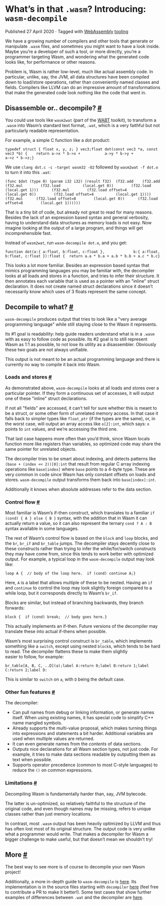 What’s in that `.wasm`? Introducing: `wasm-decompile`
=====================================================

Published 27 April 2020 · Tagged with [WebAssembly](/blog/tags/webassembly) [tooling](/blog/tags/tooling)

We have a growing number of compilers and other tools that generate or manipulate `.wasm` files, and sometimes you might want to have a look inside. Maybe you’re a developer of such a tool, or more directly, you’re a programmer targeting Wasm, and wondering what the generated code looks like, for performance or other reasons.

Problem is, Wasm is rather low-level, much like actual assembly code. In particular, unlike, say, the JVM, all data structures have been compiled down to load/store operations, rather than conveniently named classes and fields. Compilers like LLVM can do an impressive amount of transformations that make the generated code look nothing like the code that went in.

Disassemble or.. decompile? [#](#disassemble-or..-decompile%3F)
---------------------------------------------------------------

You could use tools like `wasm2wat` (part of the [WABT](https://github.com/WebAssembly/wabt) toolkit), to transform a `.wasm` into Wasm’s standard text format, `.wat`, which is a very faithful but not particularly readable representation.

For example, a simple C function like a dot product:

    typedef struct { float x, y, z; } vec3;float dot(const vec3 *a, const vec3 *b) {    return a->x * b->x +           a->y * b->y +           a->z * b->z;}

We use `clang dot.c -c -target wasm32 -O2` followed by `wasm2wat -f dot.o` to turn it into this `.wat`:

    (func $dot (type 0) (param i32 i32) (result f32)  (f32.add    (f32.add      (f32.mul        (f32.load          (local.get 0))        (f32.load          (local.get 1)))      (f32.mul        (f32.load offset=4          (local.get 0))        (f32.load offset=4          (local.get 1))))    (f32.mul      (f32.load offset=8        (local.get 0))      (f32.load offset=8        (local.get 1))))))

That is a tiny bit of code, but already not great to read for many reasons. Besides the lack of an expression based syntax and general verbosity, having to understand data structures as memory loads is not easy. Now imagine looking at the output of a large program, and things will get incomprehensible fast.

Instead of `wasm2wat`, run `wasm-decompile dot.o`, and you get:

    function dot(a:{ a:float, b:float, c:float },             b:{ a:float, b:float, c:float }):float {  return a.a * b.a + a.b * b.b + a.c * b.c}

This looks a lot more familiar. Besides an expression based syntax that mimics programming languages you may be familiar with, the decompiler looks at all loads and stores in a function, and tries to infer their structure. It then annotates each variable that is used as a pointer with an "inline" struct declaration. It does not create named struct declarations since it doesn’t necessarily know which uses of 3 floats represent the same concept.

Decompile to what? [#](#decompile-to-what%3F)
---------------------------------------------

`wasm-decompile` produces output that tries to look like a "very average programming language" while still staying close to the Wasm it represents.

Its #1 goal is readability: help guide readers understand what is in a `.wasm` with as easy to follow code as possible. Its #2 goal is to still represent Wasm as 1:1 as possible, to not lose its utility as a disassembler. Obviously these two goals are not always unifiable.

This output is not meant to be an actual programming language and there is currently no way to compile it back into Wasm.

### Loads and stores [#](#loads-and-stores)

As demonstrated above, `wasm-decompile` looks at all loads and stores over a particular pointer. If they form a continuous set of accesses, it will output one of these "inline" struct declarations.

If not all "fields" are accessed, it can’t tell for sure whether this is meant to be a struct, or some other form of unrelated memory access. In that case it falls back to simpler types like `float_ptr` (if the types are the same), or, in the worst case, will output an array access like `o[2]:int`, which says: `o` points to `int` values, and we’re accessing the third one.

That last case happens more often than you’d think, since Wasm locals function more like registers than variables, so optimized code may share the same pointer for unrelated objects.

The decompiler tries to be smart about indexing, and detects patterns like `(base + (index << 2))[0]:int` that result from regular C array indexing operations like `base[index]` where `base` points to a 4-byte type. These are very common in code since Wasm has only constant offsets on loads and stores. `wasm-decompile` output transforms them back into `base[index]:int`.

Additionally it knows when absolute addresses refer to the data section.

### Control flow [#](#control-flow)

Most familiar is Wasm’s if-then construct, which translates to a familiar `if (cond) { A } else { B }` syntax, with the addition that in Wasm it can actually return a value, so it can also represent the ternary `cond ? A : B` syntax available in some languages.

The rest of Wasm’s control flow is based on the `block` and `loop` blocks, and the `br`, `br_if` and `br_table` jumps. The decompiler stays decently close to these constructs rather than trying to infer the while/for/switch constructs they may have come from, since this tends to work better with optimized output. For example, a typical loop in the `wasm-decompile` output may look like:

    loop A {  // body of the loop here.  if (cond) continue A;}

Here, `A` is a label that allows multiple of these to be nested. Having an `if` and `continue` to control the loop may look slightly foreign compared to a while loop, but it corresponds directly to Wasm’s `br_if`.

Blocks are similar, but instead of branching backwards, they branch forwards:

    block {  if (cond) break;  // body goes here.}

This actually implements an if-then. Future versions of the decompiler may translate these into actual if-thens when possible.

Wasm’s most surprising control construct is `br_table`, which implements something like a `switch`, except using nested `block`s, which tends to be hard to read. The decompiler flattens these to make them slightly  
easier to follow, for example:

    br_table[A, B, C, ..D](a);label A:return 0;label B:return 1;label C:return 2;label D:

This is similar to `switch` on `a`, with `D` being the default case.

### Other fun features [#](#other-fun-features)

The decompiler:

*   Can pull names from debug or linking information, or generate names itself. When using existing names, it has special code to simplify C++ name mangled symbols.
*   Already supports the multi-value proposal, which makes turning things into expressions and statements a bit harder. Additional variables are used when multiple values are returned.
*   It can even generate names from the _contents_ of data sections.
*   Outputs nice declarations for all Wasm section types, not just code. For example, it tries to make data sections readable by outputting them as text when possible.
*   Supports operator precedence (common to most C-style languages) to reduce the `()` on common expressions.

### Limitations [#](#limitations)

Decompiling Wasm is fundamentally harder than, say, JVM bytecode.

The latter is un-optimized, so relatively faithful to the structure of the original code, and even though names may be missing, refers to unique classes rather than just memory locations.

In contrast, most `.wasm` output has been heavily optimized by LLVM and thus has often lost most of its original structure. The output code is very unlike what a programmer would write. That makes a decompiler for Wasm a bigger challenge to make useful, but that doesn’t mean we shouldn’t try!

More [#](#more)
---------------

The best way to see more is of course to decompile your own Wasm project!

Additionally, a more in-depth guide to `wasm-decompile` is [here](https://github.com/WebAssembly/wabt/blob/master/docs/decompiler.md). Its implementation is in the source files starting with `decompiler` [here](https://github.com/WebAssembly/wabt/tree/master/src) (feel free to contribute a PR to make it better!). Some test cases that show further examples of differences between `.wat` and the decompiler are [here](https://github.com/WebAssembly/wabt/tree/master/test/decompile).